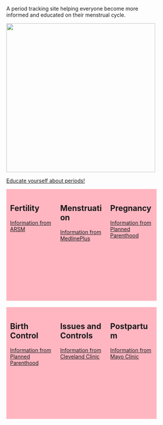 <style>
* {
  box-sizing: border-box;
}

/* Create three equal columns that floats next to each other */
.column {
  float: left;
  width: 33.33%;
  padding: 10px;
  height: 300px; /* Should be removed. Only for demonstration */
}

/* Clear floats after the columns */
.row:after {
  content: "";
  display: table;
  clear: both;
}
</style>

<body>

<p>A period tracking site helping everyone become more informed and educated on their menstrual cycle.<p>

<img src= "https://cdn.discordapp.com/attachments/806618712056528906/1061834229429841940/IMG_3962.jpg" width="400" height="400">

<a href="https://www.womenshealth.gov/menstrual-cycle/your-menstrual-cycle#:~:text=Menstruation%20is%20a%20woman's%20monthly,your%20body%20through%20your%20vagina." class="button">Educate yourself about periods!</a>


<div class="row">
  <div class="column" style="background-color:#FFB6C1;">
    <h2>Fertility</h2>
    <a href="https://www.reproductivefacts.org/news-and-publications/patient-fact-sheets-and-booklets/documents/fact-sheets-and-info-booklets/age-and-fertility/" style = "center" class="button"> Information from ARSM</a>
  </div>
  <div class="column" style="background-color:#FFB6C1;">
    <h2>Menstruation</h2>
    <a href="https://medlineplus.gov/menstruation.html" style = "center" class="button"> Information from MedlinePlus</a>
  </div>
  <div class="column" style="background-color:#FFB6C1;">
    <h2>Pregnancy</h2>
    <a href="https://www.plannedparenthood.org/learn/pregnancy" style = "center" class="button"> Information from Planned Parenthood</a>
  </div>
</div>

<br>

<div class="row">
  <div class="column" style="background-color:#FFB6C1;">
    <h2>Birth Control</h2>
    <a href="https://www.plannedparenthood.org/learn/birth-control" style = "center" class="button"> Information from Planned Parenthood</a>
  </div>
  <div class="column" style="background-color:#FFB6C1;">
    <h2>Issues and Controls</h2>
    <a href="https://my.clevelandclinic.org/health/diseases/14633-abnormal-menstruation-periods" style = "center" class="button"> Information from Cleveland Clinic</a>
  </div>
  <div class="column" style="background-color:#FFB6C1;">
    <h2>Postpartum</h2>
    <a href="https://www.mayoclinic.org/diseases-conditions/postpartum-depression/symptoms-causes/syc-20376617" style = "center" class="button"> Information from Mayo Clinic</a>
  </div>
</div>


